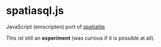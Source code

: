 # spatiasql.js
JavaScript (emscripten) port of [spatialite](https://www.gaia-gis.it/fossil/libspatialite/index)

This ist still an **experiment** (was curious if it is possible at all).
